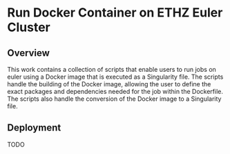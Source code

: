 # Run Docker Container on ETHZ Euler Cluster

## Overview
This work contains a collection of scripts that enable users to run jobs on euler using a Docker image that is executed as a Singularity file. The scripts handle the building of the Docker image, allowing the user to define the exact packages and dependencies needed for the job within the Dockerfile. The scripts also handle the conversion of the Docker image to a Singularity file. 

## Deployment 

TODO
